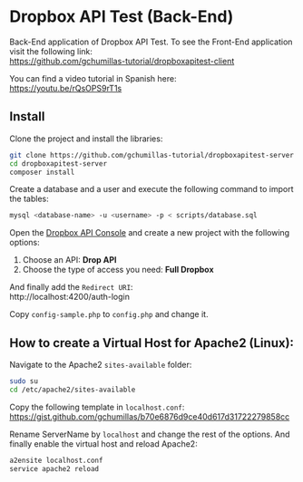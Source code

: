 # Dropbox API Test (Back-End)

Back-End application of Dropbox API Test. To see the Front-End application visit the following link:  
https://github.com/gchumillas-tutorial/dropboxapitest-client

You can find a video tutorial in Spanish here:  
https://youtu.be/rQsOPS9rT1s

## Install

Clone the project and install the libraries:
```bash
git clone https://github.com/gchumillas-tutorial/dropboxapitest-server
cd dropboxapitest-server
composer install
```

Create a database and a user and execute the following command to import the tables:
```bash
mysql <database-name> -u <username> -p < scripts/database.sql
```

Open the [Dropbox API Console](https://www.dropbox.com/developers/apps) and create a new project with the following options:

  1. Choose an API: **Drop API**
  2. Choose the type of access you need: **Full Dropbox**
  
And finally add the `Redirect URI`:  
http://localhost:4200/auth-login

Copy `config-sample.php` to `config.php` and change it.

## How to create a Virtual Host for Apache2 (Linux):

Navigate to the Apache2 `sites-available` folder:
```bash
sudo su
cd /etc/apache2/sites-available
```

Copy the following template in `localhost.conf`:  
https://gist.github.com/gchumillas/b70e6876d9ce40d617d31722279858cc

Rename ServerName by `localhost` and change the rest of the options. And finally enable the virtual host and reload Apache2:

```bash
a2ensite localhost.conf
service apache2 reload
```
